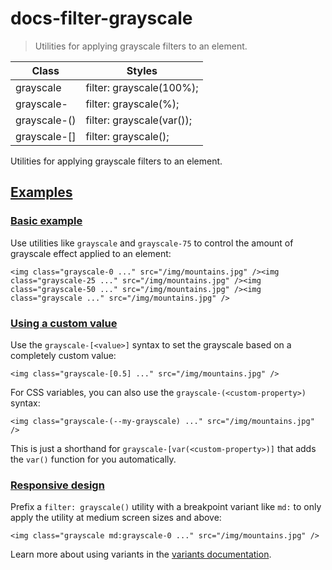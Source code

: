 # docs-filter-grayscale

> Utilities for applying grayscale filters to an element.

| Class                         | Styles                                     |
| ----------------------------- | ------------------------------------------ |
| grayscale                     | filter: grayscale(100%);                   |
| grayscale-<number>            | filter: grayscale(<number>%);              |
| grayscale-(<custom-property>) | filter: grayscale(var(<custom-property>)); |
| grayscale-[<value>]           | filter: grayscale(<value>);                |

Utilities for applying grayscale filters to an element.

## [Examples](#examples)

### [Basic example](#basic-example)

Use utilities like `grayscale` and `grayscale-75` to control the amount of grayscale effect applied to an element:

    <img class="grayscale-0 ..." src="/img/mountains.jpg" /><img class="grayscale-25 ..." src="/img/mountains.jpg" /><img class="grayscale-50 ..." src="/img/mountains.jpg" /><img class="grayscale ..." src="/img/mountains.jpg" />

### [Using a custom value](#using-a-custom-value)

Use the `grayscale-[<value>]` syntax to set the grayscale based on a completely custom value:

    <img class="grayscale-[0.5] ..." src="/img/mountains.jpg" />

For CSS variables, you can also use the `grayscale-(<custom-property>)` syntax:

    <img class="grayscale-(--my-grayscale) ..." src="/img/mountains.jpg" />

This is just a shorthand for `grayscale-[var(<custom-property>)]` that adds the `var()` function for you automatically.

### [Responsive design](#responsive-design)

Prefix a `filter: grayscale()` utility with a breakpoint variant like `md:` to only apply the utility at medium screen sizes and above:

    <img class="grayscale md:grayscale-0 ..." src="/img/mountains.jpg" />

Learn more about using variants in the [variants documentation](/docs/hover-focus-and-other-states).
